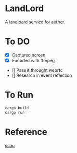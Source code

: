 # LandLord

A landloard service for aether.

# To DO

- [x] Captured screen
- [x] Encoded with ffmpeg
- [] Pass it throught webrtc
- [] Research in event reflection

# To Run

```bash
cargo build
cargo run
```

# Reference

[scap](https://github.com/CapSoftware/scap)
